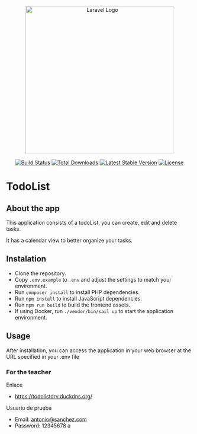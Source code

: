 <p align="center"><a href="https://laravel.com" target="_blank"><img src="https://raw.githubusercontent.com/laravel/art/master/logo-lockup/5%20SVG/2%20CMYK/1%20Full%20Color/laravel-logolockup-cmyk-red.svg" width="400" alt="Laravel Logo"></a></p>

<p align="center">
<a href="https://github.com/laravel/framework/actions"><img src="https://github.com/laravel/framework/workflows/tests/badge.svg" alt="Build Status"></a>
<a href="https://packagist.org/packages/laravel/framework"><img src="https://img.shields.io/packagist/dt/laravel/framework" alt="Total Downloads"></a>
<a href="https://packagist.org/packages/laravel/framework"><img src="https://img.shields.io/packagist/v/laravel/framework" alt="Latest Stable Version"></a>
<a href="https://packagist.org/packages/laravel/framework"><img src="https://img.shields.io/packagist/l/laravel/framework" alt="License"></a>
</p>

# TodoList

## About the app

This application consists of a todoList, you can create, edit and delete tasks.

It has a calendar view to better organize your tasks.

## Instalation

- Clone the repository.
- Copy ```.env.example``` to ```.env``` and adjust the settings to match your environment.
- Run ```composer install``` to install PHP dependencies.
- Run ```npm install``` to install JavaScript dependencies.
- Run ```npm run build``` to build the frontend assets.
- If using Docker, run ```./vendor/bin/sail up``` to start the application environment.

## Usage

After installation, you can access the application in your web browser at the URL specified in your .env file


### For the teacher
Enlace
- https://todolistdrv.duckdns.org/

Usuario de prueba
- Email: antonio@sanchez.com
- Password: 12345678
a
